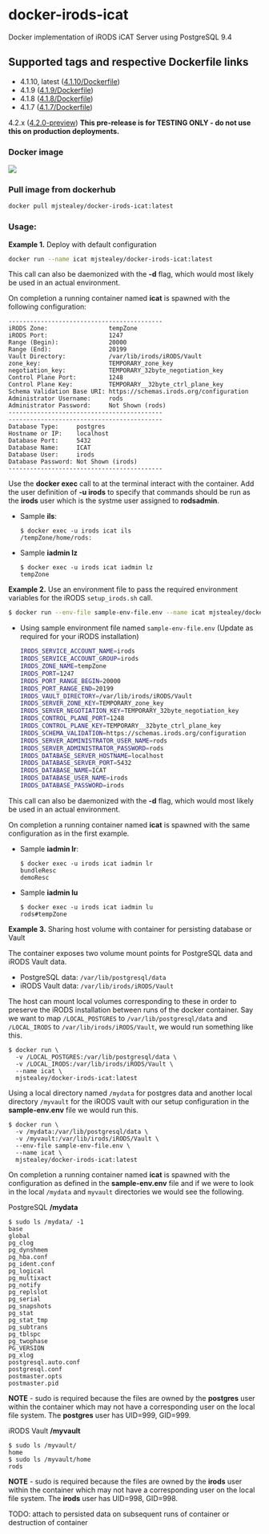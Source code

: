 # docker-irods-icat
Docker implementation of iRODS iCAT Server using PostgreSQL 9.4

## Supported tags and respective Dockerfile links

- 4.1.10, latest ([4.1.10/Dockerfile](https://github.com/mjstealey/docker-irods-icat/blob/master/4.1.10/Dockerfile))
- 4.1.9 ([4.1.9/Dockerfile](https://github.com/mjstealey/docker-irods-icat/blob/master/4.1.9/Dockerfile))
- 4.1.8 ([4.1.8/Dockerfile](https://github.com/mjstealey/docker-irods-icat/blob/master/4.1.8/Dockerfile))
- 4.1.7 ([4.1.7/Dockerfile](https://github.com/mjstealey/docker-irods-icat/blob/master/4.1.7/Dockerfile))

4.2.x ([4.2.0-preview](https://github.com/mjstealey/irods-provider-postgres)) **This pre-release is for TESTING ONLY - do not use this on production deployments.**

### Docker image

[![](https://images.microbadger.com/badges/image/mjstealey/docker-irods-icat.svg)](https://microbadger.com/images/mjstealey/docker-irods-icat "Get your own image badge on microbadger.com")

### Pull image from dockerhub

```bash
docker pull mjstealey/docker-irods-icat:latest
```

### Usage:

**Example 1.** Deploy with default configuration
```bash
docker run --name icat mjstealey/docker-irods-icat:latest
```
This call can also be daemonized with the **-d** flag, which would most likely be used in an actual environment.

On completion a running container named **icat** is spawned with the following configuration:
```
-------------------------------------------
iRODS Zone:                 tempZone
iRODS Port:                 1247
Range (Begin):              20000
Range (End):                20199
Vault Directory:            /var/lib/irods/iRODS/Vault
zone_key:                   TEMPORARY_zone_key
negotiation_key:            TEMPORARY_32byte_negotiation_key
Control Plane Port:         1248
Control Plane Key:          TEMPORARY__32byte_ctrl_plane_key
Schema Validation Base URI: https://schemas.irods.org/configuration
Administrator Username:     rods
Administrator Password:     Not Shown (rods)
-------------------------------------------
-------------------------------------------
Database Type:     postgres
Hostname or IP:    localhost
Database Port:     5432
Database Name:     ICAT
Database User:     irods
Database Password: Not Shown (irods)
-------------------------------------------
```

Use the **docker exec** call to at the terminal interact with the container. Add the user definition of **-u irods** to specify that commands should be run as the **irods** user which is the systme user assigned to **rodsadmin**.

- Sample **ils**:
  ```
  $ docker exec -u irods icat ils
  /tempZone/home/rods:
  ```

- Sample **iadmin lz**
  ```
  $ docker exec -u irods icat iadmin lz
  tempZone
  ```

**Example 2.** Use an environment file to pass the required environment variables for the iRODS `setup_irods.sh` call.
```bash
$ docker run --env-file sample-env-file.env --name icat mjstealey/docker-irods-icat:latest
```
- Using sample environment file named `sample-env-file.env` (Update as required for your iRODS installation)

  ```bash
  IRODS_SERVICE_ACCOUNT_NAME=irods
  IRODS_SERVICE_ACCOUNT_GROUP=irods
  IRODS_ZONE_NAME=tempZone
  IRODS_PORT=1247
  IRODS_PORT_RANGE_BEGIN=20000
  IRODS_PORT_RANGE_END=20199
  IRODS_VAULT_DIRECTORY=/var/lib/irods/iRODS/Vault
  IRODS_SERVER_ZONE_KEY=TEMPORARY_zone_key
  IRODS_SERVER_NEGOTIATION_KEY=TEMPORARY_32byte_negotiation_key
  IRODS_CONTROL_PLANE_PORT=1248
  IRODS_CONTROL_PLANE_KEY=TEMPORARY__32byte_ctrl_plane_key
  IRODS_SCHEMA_VALIDATION=https://schemas.irods.org/configuration
  IRODS_SERVER_ADMINISTRATOR_USER_NAME=rods
  IRODS_SERVER_ADMINISTRATOR_PASSWORD=rods
  IRODS_DATABASE_SERVER_HOSTNAME=localhost
  IRODS_DATABASE_SERVER_PORT=5432
  IRODS_DATABASE_NAME=ICAT
  IRODS_DATABASE_USER_NAME=irods
  IRODS_DATABASE_PASSWORD=irods
  ```
  
This call can also be daemonized with the **-d** flag, which would most likely be used in an actual environment.

On completion a running container named **icat** is spawned with the same configuration as in the first example.

- Sample **iadmin lr**:
  ```
  $ docker exec -u irods icat iadmin lr
  bundleResc
  demoResc
  ```

- Sample **iadmin lu**
  ```
  $ docker exec -u irods icat iadmin lu
  rods#tempZone
  ```
  
**Example 3.** Sharing host volume with container for persisting database or Vault

The container exposes two volume mount points for PostgreSQL data and iRODS Vault data.

- PostgreSQL data: `/var/lib/postgresql/data`
- iRODS Vault data: `/var/lib/irods/iRODS/Vault`

The host can mount local volumes corresponding to these in order to preserve the iRODS installation between runs of the docker container. Say we want to map `/LOCAL_POSTGRES` to `/var/lib/postgresql/data` and  `/LOCAL_IRODS` to `/var/lib/irods/iRODS/Vault`, we would run something like this.

```
$ docker run \
  -v /LOCAL_POSTGRES:/var/lib/postgresql/data \
  -v /LOCAL_IRODS:/var/lib/irods/iRODS/Vault \
  --name icat \
  mjstealey/docker-irods-icat:latest
```

Using a local directory named `/mydata` for postgres data and another local directory `/myvault` for the iRODS vault with  our setup configuration in the  **sample-env.env** file we would run this.
```
$ docker run \
  -v /mydata:/var/lib/postgresql/data \
  -v /myvault:/var/lib/irods/iRODS/Vault \
  --env-file sample-env-file.env \
  --name icat \
  mjstealey/docker-irods-icat:latest
```
On completion a running container named **icat** is spawned with the configuration as defined in the  **sample-env.env** file and if we were to look in the local `/mydata` and `myvault` directories we would see the following.

PostgreSQL **/mydata**
```
$ sudo ls /mydata/ -1
base
global
pg_clog
pg_dynshmem
pg_hba.conf
pg_ident.conf
pg_logical
pg_multixact
pg_notify
pg_replslot
pg_serial
pg_snapshots
pg_stat
pg_stat_tmp
pg_subtrans
pg_tblspc
pg_twophase
PG_VERSION
pg_xlog
postgresql.auto.conf
postgresql.conf
postmaster.opts
postmaster.pid
```
**NOTE** - sudo is required because the files are owned by the **postgres** user within the container which may not have a corresponding user on the local file system. The **postgres** user has UID=999, GID=999.

iRODS Vault **/myvault**
```
$ sudo ls /myvault/
home
$ sudo ls /myvault/home
rods
```
**NOTE** - sudo is required because the files are owned by the **irods** user within the container which may not have a corresponding user on the local file system. The **irods** user has UID=998, GID=998.

TODO: attach to persisted data on subsequent runs of container or destruction of container



